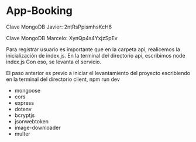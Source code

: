 # App-Booking
 
<p>Clave MongoDB Javier: 2ntRsPpismhsKcH6</p>
<p>Clave MongoDB Marcelo: XynQp4s4YxjzSpEv</p>

<p>Para registrar usuario es importante que en la carpeta api, 
realicemos la inicialización de index.js.
En la terminal del directorio api, escribimos node index.js  Con eso, se levanta el servicio.</p>

<p>El paso anterior es previo a iniciar el levantamiento del proyecto escribiendo en la terminal del directorio client, npm run dev</p>

<ul>
    <li>mongoose</li>
    <li>cors</li>
    <li>express</li>
    <li>dotenv</li>
    <li>bcryptjs</li>
    <li>jsonwebtoken</li>
    <li>image-downloader</li>
    <li>multer</li>
</ul>
